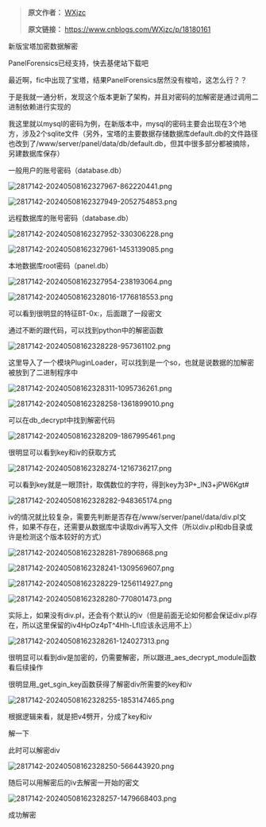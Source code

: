 > **原文作者：** [WXjzc](https://www.cnblogs.com/WXjzc)
>
> **原文链接：** https://www.cnblogs.com/WXjzc/p/18180161

新版宝塔加密数据解密



PanelForensics已经支持，快去基佬站下载吧

最近啊，fic中出现了宝塔，结果PanelForensics居然没有梭哈，这怎么行？？

于是我就一通分析，发现这个版本更新了架构，并且对密码的加解密是通过调用二进制依赖进行实现的

我这里就以mysql的密码为例，在新版本中，mysql的密码主要会出现在3个地方，涉及2个sqlite文件（另外，宝塔的主要数据存储数据库default.db的文件路径也改到了/www/server/panel/data/db/default.db，但其中很多部分都被摘除，另建数据库保存）

一般用户的账号密码（database.db）



![2817142-20240508162327967-862220441.png](images/newbt/2817142-20240508162327967-862220441.png)



![2817142-20240508162327949-2052754853.png](images/newbt/2817142-20240508162327949-2052754853.png)

远程数据库的账号密码（database.db）



![2817142-20240508162327952-330306228.png](images/newbt/2817142-20240508162327952-330306228.png)



![2817142-20240508162327961-1453139085.png](images/newbt/2817142-20240508162327961-1453139085.png)

本地数据库root密码（panel.db）



![2817142-20240508162327954-238193064.png](images/newbt/2817142-20240508162327954-238193064.png)



![2817142-20240508162328016-1776818553.png](images/newbt/2817142-20240508162328016-1776818553.png)

可以看到很明显的特征BT-0x:，后面跟了一段密文

通过不断的跟代码，可以找到python中的解密函数



![2817142-20240508162328228-957361102.png](images/newbt/2817142-20240508162328228-957361102.png)

这里导入了一个模块PluginLoader，可以找到是一个so，也就是说数据的加解密被放到了二进制程序中



![2817142-20240508162328311-1095736261.png](images/newbt/2817142-20240508162328311-1095736261.png)



![2817142-20240508162328258-1361899010.png](images/newbt/2817142-20240508162328258-1361899010.png)

可以在db_decrypt中找到解密代码



![2817142-20240508162328209-1867995461.png](images/newbt/2817142-20240508162328209-1867995461.png)

很明显可以看到key和iv的获取方式



![2817142-20240508162328274-1216736217.png](images/newbt/2817142-20240508162328274-1216736217.png)

可以看到key就是一眼顶针，取偶数位的字符，得到key为3P+_lN3+jPW6Kgt#



![2817142-20240508162328282-948365174.png](images/newbt/2817142-20240508162328282-948365174.png)

iv的情况就比较复杂，需要先判断是否存在/www/server/panel/data/div.pl文件，如果不存在，还需要从数据库中读取div再写入文件（所以div.pl和db目录或许是检测这个版本较好的方式）



![2817142-20240508162328281-78906868.png](images/newbt/2817142-20240508162328281-78906868.png)



![2817142-20240508162328241-1309569607.png](images/newbt/2817142-20240508162328241-1309569607.png)



![2817142-20240508162328229-1256114927.png](images/newbt/2817142-20240508162328229-1256114927.png)



![2817142-20240508162328280-770801473.png](images/newbt/2817142-20240508162328280-770801473.png)

实际上，如果没有div.pl，还会有个默认的iv（但是前面无论如何都会保证div.pl存在，所以这里保留的iv4HpOz4pT^4Hh-Lfl应该永远用不上）



![2817142-20240508162328261-124027313.png](images/newbt/2817142-20240508162328261-124027313.png)

很明显可以看到div是加密的，仍需要解密，所以跟进_aes_decrypt_module函数看后续操作

很明显用_get_sgin_key函数获得了解密div所需要的key和iv



![2817142-20240508162328255-1853147465.png](images/newbt/2817142-20240508162328255-1853147465.png)

根据逻辑来看，就是把v4劈开，分成了key和iv

解一下

此时可以解密div



![2817142-20240508162328250-566443920.png](images/newbt/2817142-20240508162328250-566443920.png)

随后可以用解密后的iv去解密一开始的密文



![2817142-20240508162328257-1479668403.png](images/newbt/2817142-20240508162328257-1479668403.png)

成功解密

